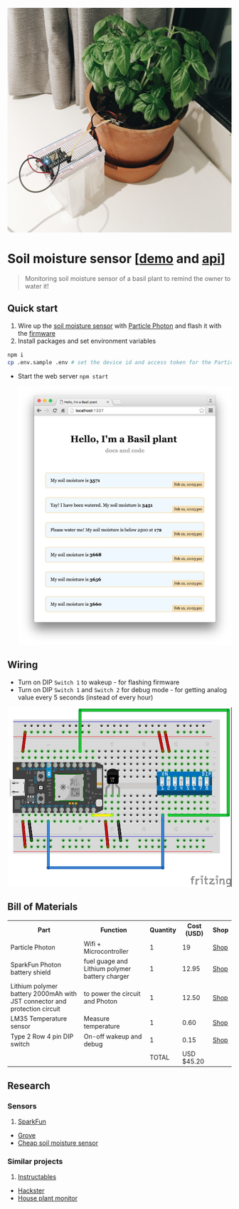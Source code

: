 ![](img/pic.jpg)

# Soil moisture sensor [[demo](http://basil.sayan.ee) and [api](http://basil.sayan.ee/api)]

> Monitoring soil moisture sensor of a basil plant to remind the owner to water it!

## Quick start

1. Wire up the [soil moisture sensor](http://www.seeedstudio.com/wiki/Grove_-_Moisture_Sensor) with [Particle Photon](https://store.particle.io/collections/photon) and flash it with the [firmware](firmware)
1. Install packages and set environment variables

  ```sh
  npm i
  cp .env.sample .env # set the device id and access token for the Particle Photon
  ```
- Start the web server `npm start`

  ![](img/web.png)

## Wiring

- Turn on DIP `Switch 1` to wakeup - for flashing firmware
- Turn on DIP `Switch 1` and `Switch 2` for debug mode - for getting analog value every 5 seconds (instead of every hour)

![](hardware/basil.jpg)

## Bill of Materials

<table>
  <tr>
    <th>Part</th>
    <th>Function</th>
    <th>Quantity</th>
    <th>Cost (USD)</th>
    <th>Shop</th>
  </tr>
  <tr>
    <td>Particle Photon</td>
    <td>Wifi + Microcontroller</td>
    <td>1</td>
    <td>19</td>
    <td><a href="https://store.particle.io/collections/photon">Shop</a></td>
  </tr>
  <tr>
    <td>SparkFun Photon battery shield</td>
    <td>fuel guage and Lithium polymer battery charger</td>
    <td>1</td>
    <td>12.95</td>
    <td><a href="https://www.sparkfun.com/products/13626">Shop</a></td>
  </tr>
  <tr>
    <td>Lithium polymer battery 2000mAh with JST connector and protection circuit</td>
    <td>to power the circuit and Photon</td>
    <td>1</td>
    <td>12.50</td>
    <td><a href="https://www.adafruit.com/products/2011">Shop</a></td>
  </tr>
  <tr>
    <td>LM35 Temperature sensor</td>
    <td>Measure temperature</td>
    <td>1</td>
    <td>0.60</td>
    <td><a href="http://www.aliexpress.com/item/Free-Shipping-5pcs-LM35-LM35D-LM35DZ-TO-92-CENTIGRADE-TEMPERATURE-SENSOR-IC/900246222.html">Shop</a></td>
  </tr>
  <tr>
    <td>Type 2 Row 4 pin DIP switch</td>
    <td>On-off wakeup and debug</td>
    <td>1</td>
    <td>0.15</td>
    <td><a href="http://www.aliexpress.com/item/10-Pcs-Slide-Type-2-Row-4-Pin-Terminals-2-Positions-PCB-DIP-Switch/2038402574.html">Shop</a></td>
  </tr>
  <tr>
    <td></td>
    <td></td>
    <td>TOTAL</td>
    <td>USD $45.20</td>
    <td></td>
  </tr>
</table>



## Research

### Sensors

1. [SparkFun](https://www.sparkfun.com/products/13322)
- [Grove](http://www.seeedstudio.com/wiki/Grove_-_Moisture_Sensor)
- [Cheap soil moisture sensor](http://gardenbot.org/howTo/soilMoisture/)

### Similar projects

1. [Instructables](http://www.instructables.com/id/Soil-Moisture-Sensor/)
- [Hackster](https://www.hackster.io/search?q=soil+moisture)
- [House plant monitor](https://learn.sparkfun.com/tutorials/sparkfun-inventors-kit-for-photon-experiment-guide/experiment-3-houseplant-monitor)

